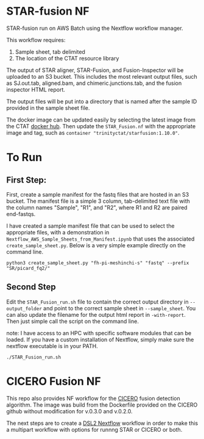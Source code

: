 # STAR-fusion NF

 STAR-fusion run on AWS Batch using the Nextflow workflow manager.

 This workflow requires:
  1. Sample sheet, tab delimited
  2. The location of the CTAT resource library

The output of STAR aligner, STAR-Fusion, and Fusion-Inspector will be uploaded to an S3 bucket. This includes the most relevant output files, such as SJ.out.tab, aligned.bam, and chimeric.junctions.tab, and the fusion inspector HTML report.

The output files will be put into a directory that is named after the sample ID provided in the sample sheet file.  

The docker image can be updated easily by selecting the latest image from the CTAT [docker hub](https://hub.docker.com/r/trinityctat/starfusion). Then update the `STAR_Fusion.nf` with the appropriate image and tag, such as `container "trinityctat/starfusion:1.10.0"`. 

# To Run

## First Step:

First, create a sample manifest for the fastq files that are hosted in an S3 bucket. The manifest file is a simple 3 column, tab-delimited text file with the column names "Sample", "R1", and "R2", where R1 and R2 are paired end-fastqs.

I have created a sample manifest file that can be used to select the appropriate files, with a demonstration in `Nextflow_AWS_Sample_Sheets_from_Manifest.ipynb` that uses the associated `create_sample_sheet.py`. Below is a very simple example directly on the command line.

```
python3 create_sample_sheet.py "fh-pi-meshinchi-s" "fastq" --prefix "SR/picard_fq2/"
```

## Second Step

Edit the `STAR_Fusion_run.sh` file to contain the correct output directory in `--output_folder` and point to the correct sample sheet in `--sample_sheet`. You can also update the filename for the output html report in `-with-report`. Then just simple call the script on the command line.

note: I have access to an HPC with specific software modules that can be loaded. If you have a custom installation of Nextflow, simply make sure the nextflow executable is in your PATH.

```
./STAR_Fusion_run.sh
```

# CICERO Fusion NF

This repo also provides NF workflow for the [CICERO](https://github.com/stjude/CICERO) fusion detection algorithm. The image was build from the Dockerfile provided on the CICERO github without modification for v.0.3.0 and v.0.2.0.  

The next steps are to create a [DSL2 Nextflow](https://www.nextflow.io/docs/latest/dsl2.html) workflow in order to make this a multipart workflow with options for runnng STAR or CICERO or both.
